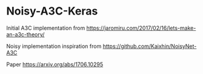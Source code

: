 # Noisy-A3C-Keras

Initial A3C implementation from https://jaromiru.com/2017/02/16/lets-make-an-a3c-theory/

Noisy implementation inspiration from https://github.com/Kaixhin/NoisyNet-A3C

Paper https://arxiv.org/abs/1706.10295
